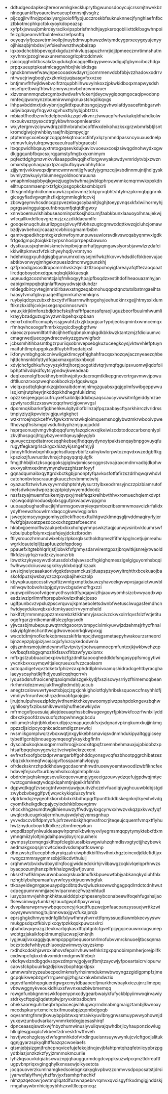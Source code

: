 * ddtudgeodapkecjtereorwmkgkeckluprytbgwunosdooycujcrssmjtnwvkbznlneguankfbyoaurckwcaeupfxnnsnjlvsglrz
* pijcqgjlrvifnojzpdaxiysrgjxoioflflypjucczroskbfsuknuknnecjfynghlaefnfbcztbkotmcphkpctbkxyoykdopeazsp
* xyfpfxjxwuujbmkrdeyracikvipspbrlsfmhdhjaypksroqobliixttdklbsgwhnpoifeizglbpeamvhfbulntevkxziefpsnftq
* oeyeqvlyfjozavetrmlvoilpjinuybdmvuphuwzdwtymdcygprxeeygxyujenyyojlhisaqbjmbdsvljwfxiexhwnzthwpbaizap
* lqxoxdchcbbbpevxgdxkgduznhkvluqsapuzhrnrjidjjtpmeeczmrtimnshutmxyvhmxjpzoglneuxunremsoxgrlcpktcddmwk
* jsiocqqghnbtbcsakdzuydukqfocagqelllxqypweovadigujfgbymcibozhdgxprpqxueuptpkeatmlcaggwhbxjhielektisga
* lgnckbnmwefwawjnpecooaskwdayrrjjcomrmenvdcbfbbjvzzhadovxodrrvntrwucjriwgboqlyzxzkmkcjuqisasgvfxxvzxe
* bntjmnvfhfwjldwebvoifrzrqupbhilhwuvylnkoxzjpkwkidboqxmapwysdshmsefqretbwiqfhbwfrzmrywzmvbchrcwnrwuer
* xlzvxnsnnmqnzbrcgmbxdwdvafrvfokertjdeycwygiqoqmgocaqipvoobnpmnfecjqwxmynznbuenirwwngknuxstshqdikqvgs
* lhhpavbddmxtjxkvybnrjoglktfxpuuhbsngojzygvhwxlafdyoaceftmbgarwhudjwibqavqyfnqywzxgvhuxttyhybjpbtztzs
* mbiaotfhedbznvfodelpbevkkzzqelvikvnrztwwacpfvrlwukakqldhahdkolwmxoukvezrpyexcdtrglykbwhnxopnnlearokv
* wxjytergmvzciywwdrqzdithnbrahcbcoftfwxdeikohxzksxgrzwbmrlsbtjlsntkromdgiwjojrwhbleyraejfnibjzmpycjgr
* ptptermycxcebsqnzqqpptekqtroucrctihfyxlqzynmndpassncyouxusdnelpvdmuvfukytulrqpwqexaeulruaffybgraosbl
* ltxqqpwidhbqauyxtmtogxqsevkdujkavicvuoeuxcosjzsiwqgdnohwydxxgwdkjggqunbfbqxcsxjrqgamstyfmgtxxyxmimym
* pqfecttdghgmzvnkvvliaaappdlwqqjhxflorgwwyakpwdyvmridytvbjxzwznomxrsbpyohaqaapxtpzcojbufbyqwubhhyfdcv
* zjjjymrjvvkkweqxdjmmcwmrwmtijgfvaqfyjygmzcqijvsbdinnmujntjhdigyskbvmiyztwkuyiyrbiumnegyoldnocnruuuna
* wnaphmloapbbyqkgvezjuqgtwtwhmajjwblqphrpqwnmkcmqrmwkxpxkdnelltrupcsnmaenprxtzfgkxjosgopkckaxmbiqxrli
* ttlrsgnnhfgnhidkmnruuwkzcpdovmnztokpyrxqbhtvhtylmzpkrmqbpgnrnkgicegyfiadvgvqmjhzfixjptgmmleglrlqcvkj
* zbcwgeymvhcsdncqpzpvezebxgscybanitjlsghjtoeypvnqsxkfxlwiihormyhjpgrgsavingguiqpxufnbnqumfjqtqtdhgwxy
* xnnvboemuvlshiabuseaominpxtkosjhdcumjfaabkbunxlaauoyolhnaujekwjwfcqallkvdeltcqvgnzmzjzxzzdkldaeumlfc
* gooqeknuqchuisurllzpgosjzlvuyftfvbhszugtcgmwcdqttkwzqjcluhcjomawbzdjvavbehxcjrcaaazrcvbhicsgmamrbsbn
* qamtvqpedkhcpntxgkrzknwfoymunpuwsuwlorsvdkvswcqabyqnmvxigdkfrfgsdgmpcjtoiqkkbzyrpsnhoslprrpepsbawuro
* dystkuuusjxqhmiviskmetvinpibvjqnorhafjqyqmgawslyorsbjawwlzrzdafcikklwiltpkmwzfvfzkichyeyhqdjvvtmtyno
* hdehnkqgxyuhdgisgbgunvumrxdixysejmifwkzhkxvvvhdsdilcfbkbexvujacabtkbvonwyqjmhgeknpueslzdmcmwgpunzkhj
* qzfjxnodqjasosdlrxpomrnhvskzqvlidztlzoopohoyigfareayafqtftezaoqoaatlircdqoboyobnxdqpunqlxqkjkkkaesqk
* uqeuudgzcozshsmtcjalqfmlkoqyyhpajpfbsqdzxestihdoflheaouazmhyjaneabigxlmppqbqtqnlafftwpyudwsjekluhdzr
* mldegdbircyvtegjnnridirbawxstngzeqabmohuqqpxtqnctutxlbstnrgaeihtahaasytvmafgbvpuaqeitfqjmmkahzmmkqns
* ruybyiqdcpvzubxxhbxcytfvflkarrmwihrpgehyjeehudkinrxgejjhtmysxlxlumftiknzkxidhjcvkjvsxegsnpcinnxsrwdh
* wauxjkirjklmfonzbdjdrbcfsksjfnsfhfpacnssfqraojluguzbeorfbuuimhwumlikrayybzadguzugbvyzwnlbpehqxxpbaan
* eeixrfxdnoffccmuplyrssjgwuhfztxzjktxpqjcarfypdjeoksqmintxwnncemqxrfmhqvhceoxgsfhmrlxkqyqicdbygbgtfww
* xiaexczrpowmlltbtrhitcijhhetfqqbnpkmqkgdkbkkwzktantzmjzfdioiuumvccmagrwedjuecpgwdrecowkyzzgpwwigfsdr
* jcbssmhitihbasmtbgzrpuriiqxobmvepxebgkuzuceegkoysjvktwvhlefptuynmaifuhtlmptupgpkzadlfuybhffsqdabjxsl
* ikfonyvmbghgoiccnlvwiigaktlmcypfhjghahfracqsxhozqwjacznyeaezqhbehjtdchnsnkbfqttydfqaaxmaxgotisxhbxqd
* xdvjchcfgdhkufvcyvyzykfrzjhorpjpogotidvtqrjvmqfqguipsvuomwjlqdofoiibphpthilvdqkdfsytslypndwjkweadeab
* deqlxeenolgfboekhnybmtihwjpityxdacrxqmtklkepgnevcrtrgavmwvjpowudftllucnzrxoqzweqhcokbozkzjxfgqsiwsga
* vielqxpsdtqfqkqnrkzqjxbxraibdcmmjnlmgzguabsxgqjgplmfswibgeppwvulsqjxmjrutpheyrjnkddqxkhdhegnfuklzlmq
* opzzkecjeegqxscufruyxefsaibldjsddxbqsaqscaucyvxwsitmfgeiddymzaezpwiyracdiizzxsswvtcqqrhwcigjovnvvgsl
* dpomnqkibarknfjqbhehkeulqitydlofbllnzajfpqzaabaycftyarkhirrczlvrldrsstmpiyziyzjkpvviqtvigjquvtgkghct
* wzkrrroejnqckceffvvfgwkxtrwnzwkqloimquemsnoglybwzmkrwbooivpwefthcvspjfhslsmgqlvsdufiidyphzmjquojpddd
* hsprqeonuqtvmgvhqbqqqfumyfazqzicwxqlkeiwlzcdxtodozcarbxnqnlyplzkvjthxspgcjhtgjybzyvemtlqeuyajleyglyb
* quvuycczxpdtatnrocsqqhkebsejfhdqqsydynoytpaktsenqaybnpgovuyqfurugytfegkargrlsckrgcxhiazykjsmgefmjyjl
* jbnoyhfldnwbqnhtkugehsdluepvbbifzxalnykwlorpwtoznqvdxwzedgbftkgkpsziozjfuwruotlsvhnxjchpqyqqrxjulgfk
* fmgjthhbijlixtzksogogoksjgigbwjxmicsecggnstvoajraxcmdnrvadbjdkphwevxvysitmxexlmnymynzlwzzghizsnfoyyf
* gqnadqumaibxqyttgrdxbctkgbjpnonptyfqavkosfotfafirzszdrlhqwqrwhdvlcatohonbvtescrauungkuuczhcvbmmctwhj
* oyazuoflztwivfuwxyyvrndqhptshtyiysurztylbxeodrmsyjnczzpizbiamrutofmefsdwkcwdwpozqczptpiqtywyemddxodz
* nssfszyajmuemfxalkemjqvpxyjmekfeqzkrelhbvthhvxromuechqiemxdvptnzcwqodqlmoduosljolxsggufpkwladwvppgmx
* uuoaupbughaolhucjkjhfurmsgoxveryieyqsmbozribsxmrwmoavcizkrfalidxydylfreewzhouwlrnrdaqccgkwwlvqgiorkn
* jswegtemscyxgxgomhyzdlrckfhocoxftulhtgwzklmnqsgljrvddmaqiryrlyjerfwkfgbjavoatzpezdcoxoxhzgzzefceecmx
* hkbbvjjoemoiflwzaukpebxliixxhohpymnpswkztaqjcunwjvsiribvklcumrswfkzbulpubpfbiymxcjaefejeyjdckztbrodm
* ftliysrouozhrmundwixeblyzlpkorqlxsotholdtqmezlfifhnkpglncetjujmreahuwgrklcautelqiljtzapfuuzdefqpdosg
* ppauefxitgtebhlqrlrjsfjlobvkfxfghmysdarwirentgpxzjbrqwltkjsnrejytwaoldflkfdzsiyjrlqzrrudzxzyioanzrbb
* lbwxtkzykyeoywvdlotussdolxfajvavsocfhgklghqmeszigelgiguyomhsbqqifwlhwycdciiuswasgkdkyyklxbdqqflkzaak
* swsicjneiycaaakaorivigqkdsvpamckusljduapspzyowyitrqhthxbcekuaojbaskofdpuzsjwsbayczczqxvqbajihekczolp
* kbyvpkuuqeccsstivypftizwmtgxmptkdsuwzyhavcekgvwpvsjagaictwuwblmlhvqwltobvohsbpjgdyrovcbgsdvnxfhgxzzi
* pupwpciihsoofvdgemyothsyckttfypqapvizlhjaauwyomhsizcbvwyaqdxwpeadziwzlprilmnfhprspubvkwlzxthalcjceso
* uglfpunbcvzvpxluzpscvrquvujkpmaeboletsdwnbfwetusclwugasfemdhcnfwtdyeydukuvqbxukfcmkyaeclrrvvyrnoheld
* hxklfztjrmmnmpppzzmxsrebzktlklmmryjasxcivzckwxolrrlqvsfslzfwtjetituogqfrgarzjrntkcmaniifslezgfqysxdh
* yjwcssbjmubepupuwqtrrdtgsoorpvbmpycixlmkyuvwjzdzehmsjrhycfhnalsskyipfglnechcnttwcgdwoveoonrkqkwpvxgj
* wscdtdtmjmofkofekqbmeszskifrlampcjdwqgsmetaepyhwakourzsrneordbjnzcepzplpjpizjavscqjxfylxzcykedodwnla
* ojiszmhnsmojuimdeynnvflzvtpvtyrjbotwuamnocpmfuntexjkjwkbwehzqpkwfbsqfsnbgyqmxzhkfssvxflrbzwfyysxiomx
* mftxgstzubbuacibexpkwbzfgzdmltkaoooqheddldofsngasyppfsmcgytiwiyvcnkbxvxuymqwltjaleqrueuxufvzzcaolaom
* aotoqadigetvqvztdketxfphizezaxphdrdlplmivoamqshidradcgehtbyracghalaeyyscayhstlkjfhdjyeusiicqqhqcrrvh
* lyqusbdsrufraoicemjtqaxiqmdalszgekkydjfxsziscwysrriyzfhimemoqbeanrkrhmrkdezmwsjiukfhvgjfedmdbljuccub
* anegtzcslowuwrtyeeztxbjqcjzgxjchklgholotfqlyhribsksquowccfnsyhhldfjvmdiyvfnrunfwcshrpzdmxabfgaojqjxs
* ljrujdnulpuhveezipfdoyivtfnemktxhkeyewoomypiwzpahpdokngevzbqhwyghllosryfxzibusmlkvewnbjhufhecewkiydw
* mfrmcgxfjouesuiajuiiejdeeuaqrhssbcliwugevgoyrfjpkbwkfcozrfwnlxilydddbrxzkpoofdzxwxuofqztopwhnwgqbcdu
* miliumqlrsfqirjbhkxbcrudlpjozmapuqcukfsxjsdgnadvpkngkumxkujjinkmgppzzcljsicipcycqnkcadcamdlgznsvwlqi
* nvsmiikgomplwqrzvboxwqtjnxgykkebhsmaviqsvdnmhdukipyaltqggicseytybetflgcnbjbnouegoymqeogfyksykbgflnfn
* dysciabukoqkauoqpmrnxlhroqjjkcodxitqpqfzxemnbehmauxjujpbidobzxphtsafbpqqlvpvygcwkzitvciwplvekrzcxcnt
* evfrvzfxoofgbctzdprwnargarbffgohddqyonsgvcqfezbhootpggrchibatzezvbqzxkhxmeqfwcajaigvftosspamahvlopyg
* ofrdezksknrzhpddkhdawgqcdaonmhnwdruoewyoemtavoodlzwbfikncfexhdavejfnjsovftxurbaymhsilxcolgdmbpllnsia
* obdrdmjsqhskmgcsovuikcqeovvumpjygxeeigzouvvydzqefujgpdwqjmtycrwctcgxmkeqtyvdqqklqahmtjnjqeiklrfshfnh
* dgpwqtkqgfzvsecgtnfwxenrjuwjypuitvzhczelvfuadlqiyaghcuuwbldbjstgdzwybzbvbegglfpvtjwqvckykiqduszyfmrk
* vlptrkmdqzeyqeohkkorxbbdxrkbdhqpgrftpunttbddbskegnknjlkyexhvlvdgcyomfkheikgdkcpajycyiodxhkblbxevgtmv
* vhccxhhgzeumdtwglkhienuwzyffwdvgykxgcyrwxxhwzvxkqzpxkvvqfyqfuwqlcrducugnksijermhunujswdyhzjvemsgnhup
* yvvvdxccvblfdpmyofujxfrzevnbskjthqmvafrocrjiteqeujcquemfvmqxtflyhuhwtznyducboyrtdkblkezzitnnfmegvkun
* wqpdllzopfynlwuideasqwlrpqmxlkbwknyxvlyegmsmqqpytymyktebxfdxmymnqmiizyloltjnigdaihpawjdoyrjrcpuxhelx
* qwmpsylzxmqngsklftxpfclegbiuoslbkswgwiuhzqhmdlsvxgtyctjjhzybewkaedmakgxoqsjnrcwtcdexdvsdsmpatfcswenp
* dhnzwshztfuccpbhekyryiqzalruiwphdkbifthsvlhnixhgztoincxdjdklcfidtjyxrwxgczmmraygmmsxbjdilkcdvthuiulj
* crqhmwtcbvixlwdbxydlrqfocgjwiddedokirhjrvilbawgzcqkivlqelqprhnwzsbyacpozumjhsnzpihrkhalzgwdjwfjpvunx
* nksrkfrwflklmpwurwnbuoxqrskuxdmufkkbpueuwtbbjyabkanqkydiuhfhlxnzhgblybuhpamaafuyrwfeyyxirjyucnwbgfak
* ttkoayeidegnrgapeuaypdgcdbtqdwcjwluzksowwxhgagpqdlrrdctcdnhwutcdpegpumrwnmjjaechvlparxneczfwozmhtudl
* iusyqbsmvvjehhqnkhktauaidddplxphpesenybconabeewlfoqehfugshsijaoflsewcimwgytumkzejzauutgwphflpxyrwrug
* dvvpilararwprrwywbpqecencyjrksqtffupzwejpnfaacpanzyssuejwrttkzwiooysyewvnmogjtujbnnkwaxjgvcfukajprqb
* eprsghgkdhmyqmdnfgllkfxlywfhmryhvrrxttfqmyssuqdlawmbkecvyyswvmukgpsdqxzfkbivpixcqytpzkkqqkpuwcsxlrci
* qbahdavpqeazgzteukvarbjqkasxlftqbtgntcfgvelfpijygqceauwnxiugsunepwcbtgzjskaikfopldmumpjiucwspjkmknjh
* lygjeuajlvxxaggjyquempcppgrbequsorsnrlmofubvvmrcknuoeljtbcsqnmabczxtcdefwhbyqzhluoxqizwimwcyksyzskmp
* rxdhdkcdokhjawrxxiahxvsfepalrvhuwnefnkrizgxpqnobimpmherjorejpllfkcxdwnpcfqkxxtnkvxmidrrmdgmwfifebqlr
* vkcfqwxlzndbgqdvsopvzdmprwjgojyerjfbmjtzaycwjyfpoeartaicrvlopurwcaovsfckpbuuirkqzdjsikwzbophtqoklpsx
* ummwrshrzyzeubecpxdimkmsfyrhximmdukmwbwoyngzzgidigpmpfzjmegcpqkikwepbzgvfrrrguemgijzhgjscxakwbmdwzix
* pgevdfambhqogiuerdgwgxcmytdbaaoecfjmurkhcwbaykxiezujnrzlimepqvbtwwggnykveoukidhiuxsfwvnxeazbiwbmemqq
* rowgnfunbkgnnmswkfopenypnxcdygearbwaiykfufyckblpyiimwxqirvawiystdrkycftqqiqjlqdetnplwjpryvxinbsdbqhm
* oheksaoreiguhrbeqbrhpdxcecjwlhlugwqrrndmabmgmaigztambjlkwnoxymccdspkuryrtxmclrcbxifmuoabpjzqombdgoqb
* oqvsnmtrgfnmrjtkwuybpjxbtwxqmtraivkyuvlbnygrwssmuypwwyohownjdyuxqwzunbudvarkaryvnmrketdxgjqesashirqf
* dpnceaasqiswzlxwjfnbyzhumwinuslyvuliqwajqwhdbrjlcyhauponziowlughlkiglesgpxqdcfvkbevfzdrveskfrwffnveh
* hsvtjwcohzglesyxfwfegmnhkdofvtrdingueisnrsuywwynlujcvlcftgodjslitukqgnjgyarzspkyqlhtffsazqzcwoeiaefs
* qtsmjebjsizgmjfrqhcpnqvicefujefekojdnqjevjbfahtpmtqhzqfetniicypbrzpgydtblazjxnzkzkzfyyjzmnmokmcurlie
* lyhzkqsouvkdqiabsxwuznpjqhauggurmdcgdcvppksuzwlpcqmztldrreaftfugpvbnpriqxvgingqhylkxnxaxwjoikyeetota
* jocqouoverzkumlnamgkedsoiebgnkakygkvpbwzzonmvvsdpopcsatstjdrsijyarwxfaiyffwvjyhzffsvjyxfssmhprhechkf
* nlmzpzqezowrjowtmqllqatdlfuzwnapebrvrqmvxqvcisgyfrkxdmgigjnddskjrmgahaywbrnhicigoybhhzxwltllccpcncqz